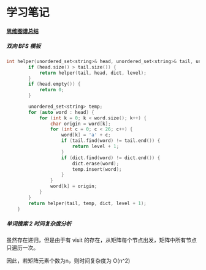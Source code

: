 # 学习笔记

#### [思维图谱总结](https://github.com/hanqichen/algorithm014-algorithm014/blob/master/Week_07/Week7.pdf)

##### 双向 BFS 模板
 
```C++
int helper(unordered_set<string>& head, unordered_set<string>& tail, unordered_set<string>& dict, int level) {
        if (head.size() > tail.size()) {
            return helper(tail, head, dict, level);
        }
        if (head.empty()) {
            return 0;
        }

        unordered_set<string> temp;
        for (auto word : head) {
            for (int k = 0; k < word.size(); k++) {
                char origin = word[k];
                for (int c = 0; c < 26; c++) {
                    word[k] = 'a' + c;
                    if (tail.find(word) != tail.end()) {
                        return level + 1;
                    }
                    if (dict.find(word) != dict.end()) {
                        dict.erase(word);
                        temp.insert(word);
                    }
                }
                word[k] = origin;
            }
        }
        return helper(tail, temp, dict, level + 1);
    }
```

##### 单词搜索 2 时间复杂度分析

虽然存在递归，但是由于有 visit 的存在，从矩阵每个节点出发，矩阵中所有节点只遍历一次。

因此，若矩阵元素个数为n，则时间复杂度为 O(n^2)